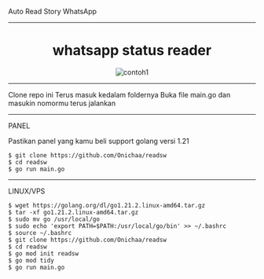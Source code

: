 Auto Read Story WhatsApp
___
<h1 align="center">whatsapp status reader</h1>

<p align="center">
  <img src="https://pomf2.lain.la/f/yxp1y9hx.jpg" alt="contoh1">
</p>

___
Clone repo ini
Terus masuk kedalam foldernya
Buka file main.go dan masukin nomormu
terus jalankan

___
PANEL

Pastikan panel yang kamu beli support golang versi 1.21

```
$ git clone https://github.com/Onichaa/readsw
$ cd readsw
$ go run main.go
```
___
LINUX/VPS

```
$ wget https://golang.org/dl/go1.21.2.linux-amd64.tar.gz
$ tar -xf go1.21.2.linux-amd64.tar.gz
$ sudo mv go /usr/local/go
$ sudo echo 'export PATH=$PATH:/usr/local/go/bin' >> ~/.bashrc
$ source ~/.bashrc
$ git clone https://github.com/Onichaa/readsw
$ cd readsw
$ go mod init readsw
$ go mod tidy
$ go run main.go
```
